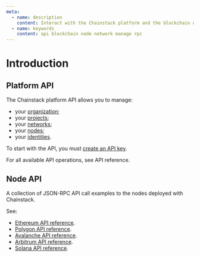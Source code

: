 ```yaml
---
meta:
  - name: description
    content: Interact with the Chainstack platform and the blockchain nodes through powerful API.
  - name: keywords
    content: api blockchain node network manage rpc
---
```


# Introduction

## Platform API

The Chainstack platform API allows you to manage:

* your [organization](/glossary/organization);
* your [projects](/glossary/project);
* your [networks](/glossary/network);
* your [nodes](/glossary/node);
* your [identities](/glossary/identity).

To start with the API, you must [create an API key](/platform/create-an-api-key).

For all available API operations, see <a :href="$themeConfig.apiDocsURL" target="_blank">API reference</a>.

## Node API

A collection of JSON-RPC API call examples to the nodes deployed with Chainstack.

See:

* [Ethereum API reference](/api/ethereum/ethereum-api-reference).
* [Polygon API reference](/api/polygon/polygon-api-reference).
* [Avalanche API reference](/api/avalanche/avalanche-api-reference).
* [Arbitrum API reference](/api/arbitrum/arbitrum-api-reference).
* [Solana API reference](/api/solana/solana-api-reference).
